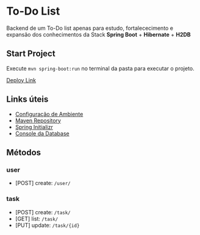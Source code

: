 # To-Do List

Backend de um To-Do list apenas para estudo, fortalececimento e expansão dos conhecimentos da Stack **Spring Boot** + **Hibernate** + **H2DB**

## Start Project
Execute `mvn spring-boot:run` no terminal da pasta para executar o projeto.

[Deploy Link](https://todolist-example-9fhq.onrender.com)

## Links úteis
- [Configuração de Ambiente](https://efficient-sloth-d85.notion.site/Curso-de-Java-2408d11bfc3447e980fe9460b6293976)
- [Maven Repository](https://mvnrepository.com/)
- [Spring Initializr](https://start.spring.io/)
- [Console da Database](http://localhost:8080/h2-console/)

## Métodos
### user
 - [POST] create: `/user/`
### task
- [POST] create: `/task/`
- [GET] list: `/task/`
- [PUT] update: `/task/{id}`